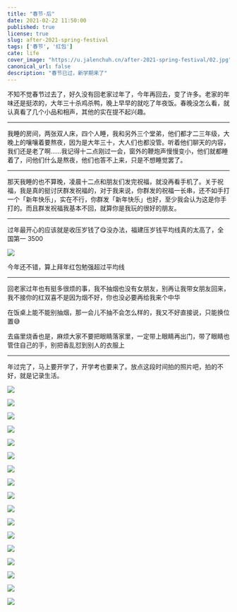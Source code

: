```yaml
---
title: "春节·后"
date: 2021-02-22 11:50:00
published: true
license: true
slug: after-2021-spring-festival
tags: ['春节', '红包']
cate: life
cover_image: "https://u.jalenchuh.cn/after-2021-spring-festival/02.jpg"
canonical_url: false
description: "春节已过，新学期来了"
---
```


不知不觉春节过去了，好久没有回老家过年了，今年再回去，变了许多。老家的年味还是挺浓的，大年三十杀鸡杀鸭，晚上早早的就吃了年夜饭。春晚没怎么看，就认真看了几个小品和相声，其他的实在提不起兴趣。

---

我睡的房间，两张双人床，四个人睡，我和另外三个堂弟，他们都才二三年级，大晚上的嚷嚷着要熬夜，因为是大年三十，大人们也都没管。听着他们聊天的内容，我们还是老了啊……我记得十二点刚过一会，窗外的鞭炮声慢慢变小，他们就都睡着了，问他们什么是熬夜，他们也答不上来，只是不想睡觉罢了。

---

那天我睡的也不算晚，凌晨十二点和朋友们发完祝福，就没再看手机了。关于祝福，我是真的挺讨厌群发祝福的，对于我来说，你群发的祝福一长串，还不如手打一个「新年快乐」，实在不行，你群发「新年快乐」也好，至少我会认为这是你手打的。而且群发祝福我基本不回，就算你是我玩的很好的朋友。

---

过年最开心的应该就是收压岁钱了😋没办法，福建压岁钱平均线真的太高了，全国第一 3500

![ ](https://u.jalenchuh.cn/after-2021-spring-festival/ysq.jpg)

今年还不错，算上拜年红包勉强超过平均线

---

回老家过年也有挺多很烦的事，我不抽烟也没有女朋友，别再让我带女朋友回来，我不接你的红双喜不是因为烟不好，你也没必要再给我来个中华

在饭桌上能不能别抽烟，那一会儿不抽不会怎么样的，我又不好直接说，只能换位置😅

去庙里烧香也是，麻烦大家不要把眼睛落家里，一定带上眼睛再出门，带了眼睛也管住自己的手，别把香乱怼到别人的衣服上

---

年过完了，马上要开学了，开学考也要来了。放点这段时间拍的照片吧，拍的不好，就是记录生活。

![ ](https://u.jalenchuh.cn/after-2021-spring-festival/01.jpg)

![ ](https://u.jalenchuh.cn/after-2021-spring-festival/02.jpg)

![ ](https://u.jalenchuh.cn/after-2021-spring-festival/03.jpg)

![ ](https://u.jalenchuh.cn/after-2021-spring-festival/04.jpg)

![ ](https://u.jalenchuh.cn/after-2021-spring-festival/05.jpg)

![ ](https://u.jalenchuh.cn/after-2021-spring-festival/06.jpg)

![ ](https://u.jalenchuh.cn/after-2021-spring-festival/07.jpg)

![ ](https://u.jalenchuh.cn/after-2021-spring-festival/08.jpg)

![ ](https://u.jalenchuh.cn/after-2021-spring-festival/09.jpg)

![ ](https://u.jalenchuh.cn/after-2021-spring-festival/10.jpg)

![ ](https://u.jalenchuh.cn/after-2021-spring-festival/11.jpg)

![ ](https://u.jalenchuh.cn/after-2021-spring-festival/12.jpg)

![ ](https://u.jalenchuh.cn/after-2021-spring-festival/13.jpg)

![ ](https://u.jalenchuh.cn/after-2021-spring-festival/14.jpg)

![ ](https://u.jalenchuh.cn/after-2021-spring-festival/15.jpg)

![ ](https://u.jalenchuh.cn/after-2021-spring-festival/16.jpg)

![ ](https://u.jalenchuh.cn/after-2021-spring-festival/17.jpg)
